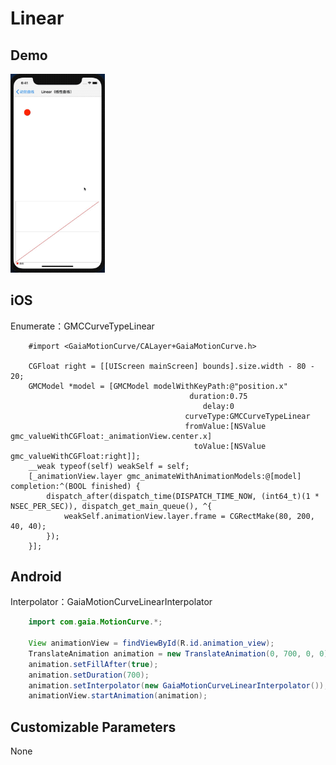 # Linear

## Demo

<img src="../assets/linear.gif" height="30%" width="30%">

## iOS 

Enumerate：GMCCurveTypeLinear

```objc
    #import <GaiaMotionCurve/CALayer+GaiaMotionCurve.h>

    CGFloat right = [[UIScreen mainScreen] bounds].size.width - 80 - 20;
    GMCModel *model = [GMCModel modelWithKeyPath:@"position.x"
                                        duration:0.75
                                           delay:0
                                       curveType:GMCCurveTypeLinear
                                       fromValue:[NSValue gmc_valueWithCGFloat:_animationView.center.x]
                                         toValue:[NSValue gmc_valueWithCGFloat:right]];
    __weak typeof(self) weakSelf = self;
    [_animationView.layer gmc_animateWithAnimationModels:@[model] completion:^(BOOL finished) {
        dispatch_after(dispatch_time(DISPATCH_TIME_NOW, (int64_t)(1 * NSEC_PER_SEC)), dispatch_get_main_queue(), ^{
            weakSelf.animationView.layer.frame = CGRectMake(80, 200, 40, 40);
        });
    }];
```

## Android

Interpolator：GaiaMotionCurveLinearInterpolator

```java
    import com.gaia.MotionCurve.*;

    View animationView = findViewById(R.id.animation_view);
    TranslateAnimation animation = new TranslateAnimation(0, 700, 0, 0);
    animation.setFillAfter(true);
    animation.setDuration(700);
    animation.setInterpolator(new GaiaMotionCurveLinearInterpolator());
    animationView.startAnimation(animation);
```

## Customizable Parameters

None
